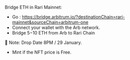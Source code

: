 Bridge ETH in Rari Mainnet:
- Go : https://bridge.arbitrum.io/?destinationChain=rari-mainnet&sourceChain=arbitrum-one
- Connect your wallet with the Arb network.
- Bridge $5-$10 ETH from Arb to Rari Chain 

📌 Note: Drop Date 8PM / 29 January.
- Mint if the NFT price is Free.

